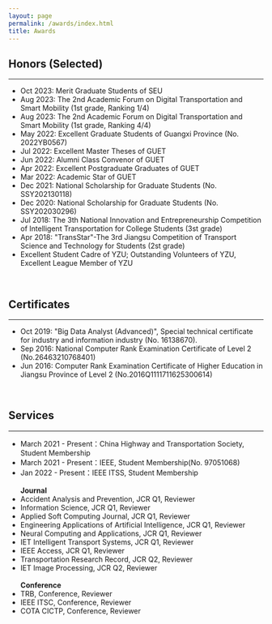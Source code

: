 ```yaml
---
layout: page
permalink: /awards/index.html
title: Awards
---
```


## Honors (Selected)
---
- Oct 2023:    Merit Graduate Students of SEU
- Aug 2023:   The 2nd Academic Forum on Digital Transportation and Smart Mobility (1st grade, Ranking 1/4)
- Aug 2023:   The 2nd Academic Forum on Digital Transportation and Smart Mobility (1st grade, Ranking 4/4)
- May 2022:  Excellent Graduate Students of Guangxi Province (No. 2022YB0567)
- Jul 2022:     Excellent Master Theses of GUET
- Jun 2022:    Alumni Class Convenor of GUET
- Apr 2022:   Excellent Postgraduate Graduates of GUET
- Mar 2022:   Academic Star of GUET
- Dec 2021:   National Scholarship for Graduate Students (No. SSY202130118)
- Dec 2020:   National Scholarship for Graduate Students (No. SSY202030296)
- Jul 2018:     The 3th National Innovation and Entrepreneurship Competition of Intelligent Transportation for College Students (3st grade)
- Apr 2018:   "TransStar"-The 3rd Jiangsu Competition of Transport Science and Technology for Students (2st grade)
- Excellent Student Cadre of YZU; Outstanding Volunteers of YZU, Excellent League Member of YZU 

<br>

## Certificates
---
- Oct 2019:  "Big Data Analyst (Advanced)", Special technical certificate for industry and information industry (No. 16138670).
- Sep 2016:  National Computer Rank Examination Certificate of Level 2 (No.26463210768401)
- Jun 2016:  Computer Rank Examination Certificate of Higher Education in Jiangsu Province of Level 2 (No.2016Q1111711625300614)

<br>

## Services
---
- March 2021 - Present：China Highway and Transportation Society, Student Membership
- March 2021 - Present：IEEE, Student Membership(No. 97051068)
- Jan 2022 - Present：IEEE ITSS, Student Membership<br><br>
**Journal**
- Accident Analysis and Prevention, JCR Q1, Reviewer
- Information Science, JCR Q1, Reviewer
- Applied Soft Computing Journal, JCR Q1, Reviewer
- Engineering Applications of Artificial Intelligence, JCR Q1, Reviewer
- Neural Computing and Applications, JCR Q1, Reviewer
- IET Intelligent Transport Systems, JCR Q1, Reviewer
- IEEE Access, JCR Q1, Reviewer
- Transportation Research Record, JCR Q2, Reviewer
- IET Image Processing, JCR Q2, Reviewer<br><br>
**Conference**
- TRB, Conference, Reviewer
- IEEE ITSC, Conference, Reviewer
- COTA CICTP, Conference, Reviewer

<br>


